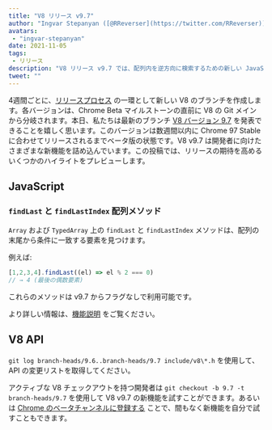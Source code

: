 ```yaml
---
title: "V8 リリース v9.7"
author: "Ingvar Stepanyan ([@RReverser](https://twitter.com/RReverser))"
avatars: 
 - "ingvar-stepanyan"
date: 2021-11-05
tags: 
 - リリース
description: "V8 リリース v9.7 では、配列内を逆方向に検索するための新しい JavaScript メソッドが追加されました。"
tweet: ""
---
```

4週間ごとに、[リリースプロセス](https://v8.dev/docs/release-process) の一環として新しい V8 のブランチを作成します。各バージョンは、Chrome Beta マイルストーンの直前に V8 の Git メインから分岐されます。本日、私たちは最新のブランチ [V8 バージョン 9.7](https://chromium.googlesource.com/v8/v8.git/+log/branch-heads/9.7) を発表できることを嬉しく思います。このバージョンは数週間以内に Chrome 97 Stable に合わせてリリースされるまでベータ版の状態です。V8 v9.7 は開発者に向けたさまざまな新機能を詰め込んでいます。この投稿では、リリースの期待を高めるいくつかのハイライトをプレビューします。

<!--truncate-->
## JavaScript

### `findLast` と `findLastIndex` 配列メソッド

`Array` および `TypedArray` 上の `findLast` と `findLastIndex` メソッドは、配列の末尾から条件に一致する要素を見つけます。

例えば:

```js
[1,2,3,4].findLast((el) => el % 2 === 0)
// → 4 (最後の偶数要素)
```

これらのメソッドは v9.7 からフラグなしで利用可能です。

より詳しい情報は、[機能説明](https://v8.dev/features/finding-in-arrays#finding-elements-from-the-end) をご覧ください。

## V8 API

`git log branch-heads/9.6..branch-heads/9.7 include/v8\*.h` を使用して、API の変更リストを取得してください。

アクティブな V8 チェックアウトを持つ開発者は `git checkout -b 9.7 -t branch-heads/9.7` を使用して V8 v9.7 の新機能を試すことができます。あるいは [Chrome のベータチャンネルに登録する](https://www.google.com/chrome/browser/beta.html) ことで、間もなく新機能を自分で試すこともできます。

